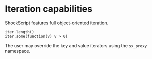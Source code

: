 # Iteration capabilities

ShockScript features full object-oriented iteration.

```
iter.length()
iter.some(function(v) v > 0)
```

The user may override the key and value iterators using the `sx_proxy` namespace.